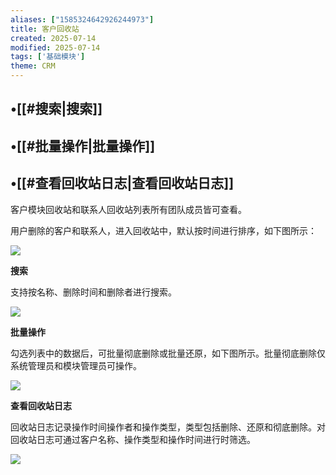 ```yaml
---
aliases: ["1585324642926244973"]
title: 客户回收站 
created: 2025-07-14
modified: 2025-07-14
tags: ['基础模块']
theme: CRM
---
```


## •[[#搜索|搜索]]

## •[[#批量操作|批量操作]]

## •[[#查看回收站日志|查看回收站日志]]

客户模块回收站和联系人回收站列表所有团队成员皆可查看。

用户删除的客户和联系人，进入回收站中，默认按时间进行排序，如下图所示：

![](872ed27a3ce79a9729725856c4471295.jpg)

**搜索**

支持按名称、删除时间和删除者进行搜索。

![](5a742d15bcad99085acc2564dfd0f858.jpg)

**批量操作**

勾选列表中的数据后，可批量彻底删除或批量还原，如下图所示。批量彻底删除仅系统管理员和模块管理员可操作。

![](b11e9d7184f900017c65a88d9d082dfd.jpg)

**查看回收站日志**

回收站日志记录操作时间操作者和操作类型，类型包括删除、还原和彻底删除。对回收站日志可通过客户名称、操作类型和操作时间进行时筛选。

![](2d17519ddc6456882d7404cd2110dca0.jpg)